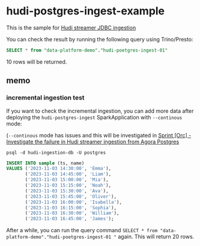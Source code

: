 # hudi-postgres-ingest-example

This is the sample for [Hudi streamer JDBC ingestion](https://hudi.apache.org/docs/hoodie_streaming_ingestion/#jdbc-source) 

You can check the result by running the following query using Trino/Presto:

```sql
SELECT * from "data-platform-demo"."hudi-poetgres-ingest-01"
```
10 rows will be returned. 

## memo

### incremental ingestion test

If you want to check the incremental ingestion, 
you can add more data after deploying the `hudi-postgres-ingest` SparkApplication with `--continous` mode:

(`--continous` mode has issues and this will be investigated in
[Sprint [Orc] - Investigate the failure in Hudi streamer ingestion from Agora Postgres](https://wovencity.monday.com/boards/3813113014/views/90945203/pulses/5488140629)

```shell
psql -d hudi-ingestion-db -U postgres
```

```sql
INSERT INTO sample (ts, name)
VALUES ('2023-11-03 14:30:00', 'Emma'),
       ('2023-11-03 14:45:00', 'Liam'),
       ('2023-11-03 15:00:00', 'Mia'),
       ('2023-11-03 15:15:00', 'Noah'),
       ('2023-11-03 15:30:00', 'Ava'),
       ('2023-11-03 15:45:00', 'Oliver'),
       ('2023-11-03 16:00:00', 'Isabella'),
       ('2023-11-03 16:15:00', 'Sophia'),
       ('2023-11-03 16:30:00', 'William'),
       ('2023-11-03 16:45:00', 'James');
``` 

After a while, you can run the query command `SELECT * from "data-platform-demo"."hudi-poetgres-ingest-01 "` again.
This will return 20 rows.
